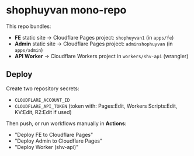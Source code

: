 # shophuyvan mono-repo

This repo bundles:
- **FE** static site → Cloudflare Pages project: `shophuyvan1` (in `apps/fe`)
- **Admin** static site → Cloudflare Pages project: `adminshophuyvan` (in `apps/admin`)
- **API Worker** → Cloudflare Workers project in `workers/shv-api` (wrangler)

## Deploy

Create two repository secrets:
- `CLOUDFLARE_ACCOUNT_ID`
- `CLOUDFLARE_API_TOKEN` (token with: Pages:Edit, Workers Scripts:Edit, KV:Edit, R2:Edit if used)

Then push, or run workflows manually in **Actions**:
- "Deploy FE to Cloudflare Pages"
- "Deploy Admin to Cloudflare Pages"
- "Deploy Worker (shv-api)"

